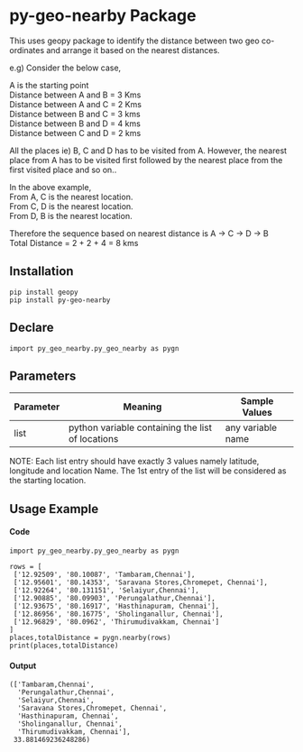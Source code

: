 # py-geo-nearby Package

This uses geopy package to identify the distance between two geo co-ordinates and arrange it based on the nearest distances.

e.g) Consider the below case,

A is the starting point  \
Distance between A and B = 3 Kms \
Distance between A and C = 2 Kms \
Distance between B and C = 3 kms \
Distance between B and D = 4 kms \
Distance between C and D = 2 kms

All the places ie) B, C and D has to be visited from A. However, the nearest place from A has to be visited first followed by the nearest place from the first visited place and so on..

In the above example,  \
From A, C is the nearest location. \
From C, D is the nearest location. \
From D, B is the nearest location.

Therefore the sequence based on nearest distance is A -> C -> D -> B \
Total Distance = 2 + 2 + 4 = 8 kms

## Installation

```
pip install geopy
pip install py-geo-nearby
```

## Declare

```
import py_geo_nearby.py_geo_nearby as pygn
```

## Parameters

Parameter | Meaning | Sample Values
----------|---------|--------
list | python variable containing the list of locations | any variable name

NOTE: Each list entry should have exactly 3 values namely latitude, longitude and location Name. The 1st entry of the list will be considered as the starting location.

## Usage Example

#### Code 

```
import py_geo_nearby.py_geo_nearby as pygn

rows = [
 ['12.92509', '80.10087', 'Tambaram,Chennai'],
 ['12.95601', '80.14353', 'Saravana Stores,Chromepet, Chennai'],
 ['12.92264', '80.131151', 'Selaiyur,Chennai'],
 ['12.90885', '80.09903', 'Perungalathur,Chennai'],
 ['12.93675', '80.16917', 'Hasthinapuram, Chennai'],
 ['12.86956', '80.16775', 'Sholinganallur, Chennai'],
 ['12.96829', '80.0962', 'Thirumudivakkam, Chennai']
]
places,totalDistance = pygn.nearby(rows)
print(places,totalDistance)
```
#### Output

```
(['Tambaram,Chennai',
  'Perungalathur,Chennai',
  'Selaiyur,Chennai',
  'Saravana Stores,Chromepet, Chennai',
  'Hasthinapuram, Chennai',
  'Sholinganallur, Chennai',
  'Thirumudivakkam, Chennai'],
 33.881469236248286)
```



